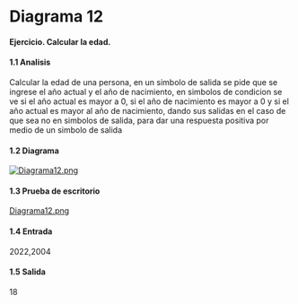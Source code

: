 # Diagrama 12
#### Ejercicio. Calcular la edad.
#### 1.1 Analisis
Calcular la edad de una persona, en un simbolo de salida se pide que se ingrese el año actual y el año de nacimiento, en simbolos de condicion se ve si el año actual es mayor a 0, si el año de nacimiento es mayor a 0 y si el año actual es mayor al año de nacimiento, dando sus salidas en el caso de que sea no en simbolos de salida, para dar una respuesta positiva por medio de un simbolo de salida
#### 1.2 Diagrama
[![Diagrama12.png](https://i.postimg.cc/gJDRGTdV/Diagrama12.png)](https://postimg.cc/njXMkTXr)
#### 1.3 Prueba de escritorio
[Diagrama12.png](https://postimg.cc/njXMkTXr)
#### 1.4 Entrada
2022,2004
#### 1.5 Salida
18
